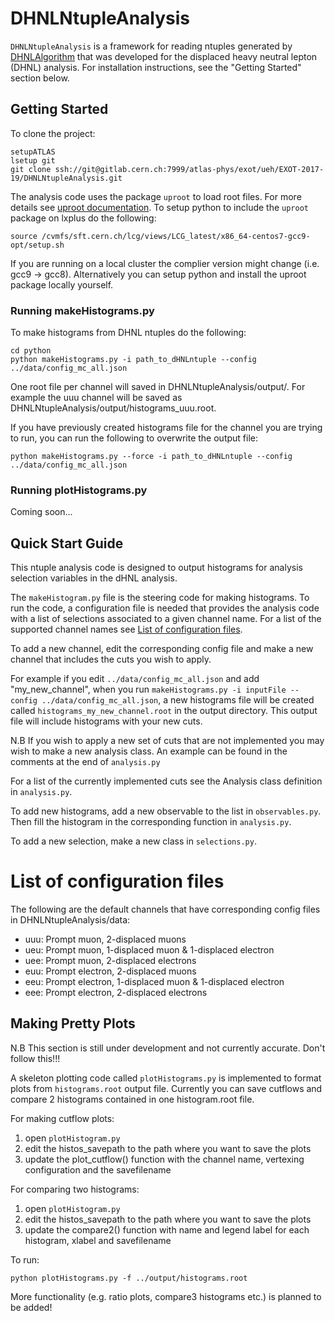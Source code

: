 # DHNLNtupleAnalysis

`DHNLNtupleAnalysis` is a framework for reading ntuples generated by [DHNLAlgorithm](https://gitlab.cern.ch/atlas-phys/exot/ueh/EXOT-2017-19/DHNLAlgorithm) 
that was developed for the displaced heavy neutral lepton (DHNL) analysis. For installation instructions, see the "Getting Started" section below.

## Getting Started

To clone the project: 

```
setupATLAS
lsetup git
git clone ssh://git@gitlab.cern.ch:7999/atlas-phys/exot/ueh/EXOT-2017-19/DHNLNtupleAnalysis.git
```

The analysis code uses the package `uproot` to load root files. For more details see [uproot documentation](https://pypi.org/project/uproot/). To setup python to include the `uproot` package on lxplus do the following: 

```
source /cvmfs/sft.cern.ch/lcg/views/LCG_latest/x86_64-centos7-gcc9-opt/setup.sh
```

If you are running on a local cluster the complier version might change (i.e. gcc9 -> gcc8). Alternatively you can setup python and install the uproot package locally yourself. 

### Running makeHistograms.py

To make histograms from DHNL ntuples do the following: 

```
cd python 
python makeHistograms.py -i path_to_dHNLntuple --config ../data/config_mc_all.json
```

One root file per channel will saved in DHNLNtupleAnalysis/output/. For example the uuu channel will be saved as DHNLNtupleAnalysis/output/histograms_uuu.root.

If you have previously created histograms file for the channel you are trying to run, you can run the following to overwrite the output file: 

```
python makeHistograms.py --force -i path_to_dHNLntuple --config ../data/config_mc_all.json
```

### Running plotHistograms.py

Coming soon...


## Quick Start Guide

This ntuple analysis code is designed to output histograms for analysis selection variables in the dHNL analysis. 

The `makeHistogram.py` file is the steering code for making histograms. To run the code, a configuration file is needed that provides the analysis code with a list of selections associated to a given channel name. For a list of the supported channel names see [List of configuration files](#List-of-configuration-files).

To add a new channel, edit the corresponding config file and make a new channel that includes the cuts you wish to apply. 

For example if you edit `../data/config_mc_all.json` and add "my_new_channel", when you run `makeHistograms.py -i inputFile --config ../data/config_mc_all.json`, a new histograms file will be created called `histograms_my_new_channel.root` in the output directory. This output file will include histograms with your new cuts. 

N.B If you wish to apply a new set of cuts that are not implemented you may wish to make a new analysis class. An example can be found in the comments at the end of `analysis.py`

For a list of the currently implemented cuts see the Analysis class definition in `analysis.py`.

To add new histograms, add a new observable to the list in `observables.py`. Then fill the histogram in the corresponding function in `analysis.py`.

To add a new selection, make a new class in `selections.py`.

# List of configuration files

The following are the default channels that have corresponding config files in DHNLNtupleAnalysis/data: 
- uuu: Prompt muon, 2-displaced muons
- ueu: Prompt muon, 1-displaced muon & 1-displaced electron 
- uee: Prompt muon, 2-displaced electrons
- euu: Prompt electron, 2-displaced muons
- eeu: Prompt electron, 1-displaced muon & 1-displaced electron 
- eee: Prompt electron, 2-displaced electrons



## Making Pretty Plots


N.B This section is still under development and not currently accurate. Don't follow this!!!


A skeleton plotting code called `plotHistograms.py` is implemented to format plots from `histograms.root` output file. Currently you can save cutflows and compare 2 histograms contained in one histogram.root file. 

For making cutflow plots: 

1) open `plotHistogram.py`
2) edit the histos_savepath to the path where you want to save the plots
3) update the plot_cutflow() function with the channel name, vertexing configuration and the savefilename

For comparing two histograms: 
1) open `plotHistogram.py`
2) edit the histos_savepath to the path where you want to save the plots
3) update the compare2() function with name and legend label for each histogram, xlabel and savefilename

To run: 

```
python plotHistograms.py -f ../output/histograms.root
```

More functionality (e.g. ratio plots, compare3 histograms etc.) is planned to be added!


